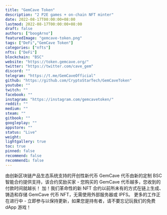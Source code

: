 ```yaml
---
title: "GemCave Token"
description: "2 P2E games + on-chain NFT minter"
date: 2022-08-17T00:00:00+08:00
lastmod: 2022-08-17T00:00:00+08:00
draft: false
authors: ["boogArno"]
featuredImage: "gemcave-token.png"
tags: ["DeFi","GemCave Token"]
categories: ["nfts"]
nfts: ["DeFi"]
blockchain: "BSC"
website: "https://token.gemcave.org/"
twitter: "https://twitter.com/cave_gem"
discord: ""
telegram: "https://t.me/GemCaveOfficial"
github: "https://github.com/CryptoStarTech/GemCaveToken"
youtube: ""
twitch: ""
facebook: ""
instagram: "https://instagram.com/gemcavetoken/"
reddit: ""
medium: ""
steam: ""
gitbook: ""
googleplay: ""
appstore: ""
status: "Live"
weight: 
lightgallery: true
toc: true
pinned: false
recommend: false
recommend1: false
---
```

由创新区块链产品生态系统支持的开创性新代币
GemCave 代币由新的定制 BSC 智能合约提供支持，该合约奖励买家 - 您购买的 GemCave 代币越多，您收到的付款时间就越长！
加！我们革命性的新 NFT 合约以前所未有的方式在链上生成、铸造和存储 GemCave 代币 NFT，无需使用外部服务器或 IPFS。
更多的工作正在进行中 - 立即参与以保持更新，如果您是持有者，请不要忘记玩我们的免费 dApp 游戏！

